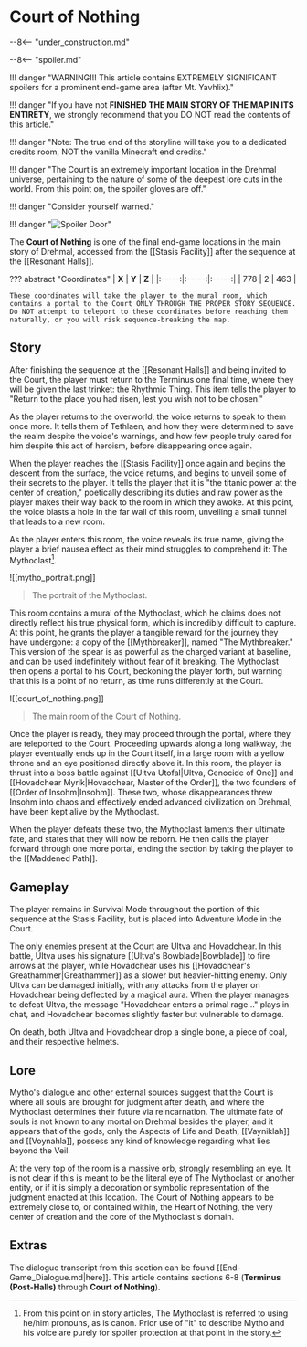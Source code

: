 # Court of Nothing

--8<-- "under_construction.md"

--8<-- "spoiler.md"

!!! danger "WARNING!!! This article contains EXTREMELY SIGNIFICANT spoilers for a prominent end-game area (after Mt. Yavhlix)."

!!! danger "If you have not **FINISHED THE MAIN STORY OF THE MAP IN ITS ENTIRETY**, we strongly recommend that you DO NOT read the contents of this article."

!!! danger "Note: The true end of the storyline will take you to a dedicated credits room, NOT the vanilla Minecraft end credits."

!!! danger "The Court is an extremely important location in the Drehmal universe, pertaining to the nature of some of the deepest lore cuts in the world. From this point on, the spoiler gloves are off."

!!! danger "Consider yourself warned."

!!! danger "![Spoiler Door](/assets/img/spoiler_door.png)"

The **Court of Nothing** is one of the final end-game locations in the main story of Drehmal, accessed from the [[Stasis Facility]] after the sequence at the [[Resonant Halls]]. 

??? abstract "Coordinates"
    | **X** | **Y** | **Z** |
    |:-----:|:-----:|:-----:|
    | 778   |  2    | 463   |

    These coordinates will take the player to the mural room, which contains a portal to the Court ONLY THROUGH THE PROPER STORY SEQUENCE. Do NOT attempt to teleport to these coordinates before reaching them naturally, or you will risk sequence-breaking the map.

## Story
After finishing the sequence at the [[Resonant Halls]] and being invited to the Court, the player must return to the Terminus one final time, where they will be given the last trinket: the Rhythmic Thing. This item tells the player to "Return to the place you had risen, lest you wish not to be chosen."

As the player returns to the overworld, the voice returns to speak to them once more. It tells them of Tethlaen, and how they were determined to save the realm despite the voice's warnings, and how few people truly cared for him despite this act of heroism, before disappearing once again.

When the player reaches the [[Stasis Facility]] once again and begins the descent from the surface, the voice returns, and begins to unveil some of their secrets to the player. It tells the player that it is "the titanic power at the center of creation," poetically describing its duties and raw power as the player makes their way back to the room in which they awoke. At this point, the voice blasts a hole in the far wall of this room, unveiling a small tunnel that leads to a new room.

As the player enters this room, the voice reveals its true name, giving the player a brief nausea effect as their mind struggles to comprehend it: The Mythoclast[^1].

![[mytho_portrait.png]]
> The portrait of the Mythoclast.

This room contains a mural of the Mythoclast, which he claims does not directly reflect his true physical form, which is incredibly difficult to capture. At this point, he grants the player a tangible reward for the journey they have undergone: a copy of the [[Mythbreaker]], named "The Mythbreaker." This version of the spear is as powerful as the charged variant at baseline, and can be used indefinitely without fear of it breaking. The Mythoclast then opens a portal to his Court, beckoning the player forth, but warning that this is a point of no return, as time runs differently at the Court.

![[court_of_nothing.png]]
> The main room of the Court of Nothing.

Once the player is ready, they may proceed through the portal, where they are teleported to the Court. Proceeding upwards along a long walkway, the player eventually ends up in the Court itself, in a large room with a yellow throne and an eye positioned directly above it. In this room, the player is thrust into a boss battle against [[Ultva Utofal|Ultva, Genocide of One]] and [[Hovadchear Myrik|Hovadchear, Master of the Order]], the two founders of [[Order of Insohm|Insohm]]. These two, whose disappearances threw Insohm into chaos and effectively ended advanced civilization on Drehmal, have been kept alive by the Mythoclast.

When the player defeats these two, the Mythoclast laments their ultimate fate, and states that they will now be reborn. He then calls the player forward through one more portal, ending the section by taking the player to the [[Maddened Path]].

## Gameplay
The player remains in Survival Mode throughout the portion of this sequence at the Stasis Facility, but is placed into Adventure Mode in the Court. 

The only enemies present at the Court are Ultva and Hovadchear. In this battle, Ultva uses his signature [[Ultva's Bowblade|Bowblade]] to fire arrows at the player, while Hovadchear uses his [[Hovadchear's Greathammer|Greathammer]] as a slower but heavier-hitting enemy. Only Ultva can be damaged initially, with any attacks from the player on Hovadchear being deflected by a magical aura. When the player manages to defeat Ultva, the message "Hovadchear enters a primal rage..." plays in chat, and Hovadchear becomes slightly faster but vulnerable to damage.

On death, both Ultva and Hovadchear drop a single bone, a piece of coal, and their respective helmets.

## Lore
Mytho's dialogue and other external sources suggest that the Court is where all souls are brought for judgment after death, and where the Mythoclast determines their future via reincarnation. The ultimate fate of souls is not known to any mortal on Drehmal besides the player, and it appears that of the gods, only the Aspects of Life and Death, [[Vayniklah]] and [[Voynahla]], possess any kind of knowledge regarding what lies beyond the Veil. 

At the very top of the room is a massive orb, strongly resembling an eye. It is not clear if this is meant to be the literal eye of The Mythoclast or another entity, or if it is simply a decoration or symbolic representation of the judgment enacted at this location. The Court of Nothing appears to be extremely close to, or contained within, the Heart of Nothing, the very center of creation and the core of the Mythoclast's domain.

## Extras
The dialogue transcript from this section can be found [[End-Game_Dialogue.md|here]]. This article contains sections 6-8 (**Terminus (Post-Halls)** through **Court of Nothing**).


[^1]: From this point on in story articles, The Mythoclast is referred to using he/him pronouns, as is canon. Prior use of "it" to describe Mytho and his voice are purely for spoiler protection at that point in the story.